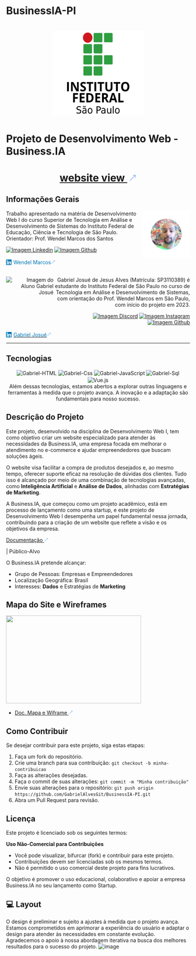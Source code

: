 # BusinessIA-PI
<link rel="stylesheet" href="https://cdnjs.cloudflare.com/ajax/libs/font-awesome/6.1.0/css/all.min.css">
<h1 align="center">
  <img src="./assets/img/logo-instituto.png" alt="Imagem do IFSP" width="250" height="230" style="border-radius: 50;">
</h1>

# Projeto de Desenvolvimento Web - Business.IA

<h1 align="center">
  <a href=" ">website view <img src="./assets/img/iconAcimaDireitaBlue.png" alt="Imagem/Icone seta a direita blue" style="width: 20px; height: 20px; margin-left: 5px;"></a>
</h1>

## Informações Gerais

<!-- Informações do curso de professor -->
<div align="left"> 
<img align="right" width="130px" height="130px" src="./assets/img/profWendelMarcos.png" alt="Imagem do Professor Wendel Marcos"><p>Trabalho apresentado na matéria de Desenvolvimento Web I
                do curso Superior de Tecnologia em Análise e
                Desenvolvimento de Sistemas do Instituto Federal de
                Educação, Ciência e Tecnologia de São Paulo.
                Orientador: Prof. Wendel Marcos dos Santos 
        </p>
<!-- Redirecionamento de para redes sociais com Icones -->
 <div>   
  <a href="https://www.linkedin.com/in/wendelmarcosdossantos/" target="_blank"><img src="https://img.shields.io/badge/LinkedIn-0077B5?style=for-the-badge&logo=linkedin&logoColor=white"  alt="Imagem Linkedin"></a> 
  <a href="#" target="_blank"><img src="https://img.shields.io/badge/GitHub-100000?style=for-the-badge&logo=github&logoColor=white"  alt="Imagem Github"></a>
</div>
</div></br>
<!-- Redirecionamento de para redes sociais Redirecionamento -->
<div align="right">
  <a  href="https://www.linkedin.com/in/wendelmarcosdossantos/" style="text-decoration: none;">
      <span style="display: flex; align-items: center; white-space: nowrap;  color: #0077B5">
         <img src="./assets/img/iconeLinkedin.png" alt="LinkedIn Icon" style="width: 15px; height: 15px; margin-right: 5px;"> Wendel Marcos <img src="./assets/img/iconAcimaDireitaBlue.png" alt="Imagem Seta A Direita Blue" style="width: 12px; height: 12px; ">
     </span>
  </a>
</div></br>
<!--****************************************************************************************************************-->
<!-- Informações do Aluno -->
<div align="right" > 
<img align="left"  width="130px" height="130px" src="./assets/img/alunoGabrielJosué.png" alt="Imagem do Aluno Gabriel Josué"> </p>Gabriel Josué de Jesus Alves (Matrícula: SP3110389) é estudante do Instituto Federal de São Paulo no curso de Tecnologia em Análise e Desenvolvimento de Sistemas, com orientação do Prof. Wendel Marcos em São Paulo, com início do projeto em 2023.
        </p>
<!-- Redirecionamento de para redes sociais com Icones -->
 <div>   
  <a href="https://discord.com/channels/@me" target="_blank"><img src="https://img.shields.io/badge/LinkedIn-0077B5?style=for-the-badge&logo=linkedin&logoColor=white"  alt="Imagem Discord" ></a> 
  <a href="https://instagram.com/gabrielalves.s" target="_blank"><img src="https://img.shields.io/badge/-Instagram-%23E4405F?style=for-the-badge&logo=instagram&logoColor=white" alt="Imagem Instagram" target="_blank"></a>
  <a href="https://github.com/GabrielAlvesGit" target="_blank"><img src="https://img.shields.io/badge/GitHub-100000?style=for-the-badge&logo=github&logoColor=white"  alt="Imagem Github"></a>
</div>
</div></br>
<!-- Redirecionamento de para redes sociais Redirecionamento -->
<div align="left">
   <a href="https://www.linkedin.com/in/gabrielalv3s/">
    <span style="display: flex; align-items: center; white-space: nowrap;  color: #0077B5">
      <img src="./assets/img/iconeLinkedin.png" alt="LinkedIn Icon" style="width: 15px; height: 15px; margin-right: 5px;"> Gabriel Josué <img src="./assets/img/iconAcimaDireitaBlue.png" alt="Imagem Seta A Direita Blue" style="width: 12px; height: 12px; ">
    </span>
  </a>
</div>
<!--****************************************************************************************************************-->

---
## Tecnologias
<div align="center">
    <img align="center" alt="Gabriel-HTML" height="45" width="55" src="https://cdn.jsdelivr.net/gh/devicons/devicon/icons/html5/html5-original-wordmark.svg">
    <img align="center" alt="Gabriel-Css" height="45" width="55" src="https://cdn.jsdelivr.net/gh/devicons/devicon/icons/css3/css3-original-wordmark.svg">
    <img align="center" alt="Gabriel-JavaScript" height="45" width="55" src="https://cdn.jsdelivr.net/gh/devicons/devicon/icons/javascript/javascript-plain.svg">
    <img align="center" alt="Gabriel-Sql" height="45" width="55" src="https://cdn.jsdelivr.net/gh/devicons/devicon/icons/microsoftsqlserver/microsoftsqlserver-plain-wordmark.svg" >
    <img align="center" alt="Vue.js" height="45" width="55" src="https://cdn.jsdelivr.net/gh/devicons/devicon/icons/vuejs/vuejs-original-wordmark.svg" ></br>
    Além dessas tecnologias, estamos abertos a explorar outras linguagens e ferramentas à medida que o projeto avança. A inovação e a adaptação são fundamentais para nosso sucesso.
</div>

## Descrição do Projeto
<p>
Este projeto, desenvolvido na disciplina de Desenvolvimento Web I, tem como objetivo criar um website especializado para atender às necessidades da Business.IA, uma empresa focada em melhorar o atendimento no e-commerce e ajudar empreendedores que buscam soluções ágeis.

O website visa facilitar a compra de produtos desejados e, ao mesmo tempo, oferecer suporte eficaz na resolução de dúvidas dos clientes. Tudo isso é alcançado por meio de uma combinação de tecnologias avançadas, como **Inteligência Artificial** e **Análise de Dados**, alinhadas com **Estratégias de Marketing**.

A Business.IA, que começou como um projeto acadêmico, está em processo de lançamento como uma startup, e este projeto de Desenvolvimento Web I desempenha um papel fundamental nessa jornada, contribuindo para a criação de um website que reflete a visão e os objetivos da empresa.
</p>

<a href="https://drive.google.com/file/d/1UBcM8Y85_XLCzrGDgVAndn3mWEvm9apA/view?usp=sharing">Documentação <img src="./assets/img/iconAcimaDireitaBlue.png" alt="Imagem Seta A Direita Blue" style="width: 12px; height: 12px; "></a>



<p>| Público-Alvo
  
 O Business.IA pretende alcançar:
- Grupo de Pessoas: Empresas e Empreendedores
- Localização Geográfica: Brasil
- Interesses: **Dados** e Estratégias de **Marketing**
</p>

## Mapa do Site e Wireframes
<img src="https://github.com/GabrielAlvesGit/BusinessIA-PI/assets/102634725/37ec0319-eb7e-4c69-aec7-8ba2ad5e1829" width="370" height="240">

-   [Doc. Mapa e Wiframe <i class="fas fa-arrow-right" width="30" height="20" style="transform: rotate(-5deg);"></i>](https://drive.google.com/file/d/1UBcM8Y85_XLCzrGDgVAndn3mWEvm9apA/view?usp=sharing) <img src="./assets/img/iconAcimaDireitaBlue.png" alt="Imagem Seta A Direita Blue" style="width: 12px; height: 12px; ">

## Como Contribuir

Se desejar contribuir para este projeto, siga estas etapas:

1. Faça um fork do repositório.
2. Crie uma branch para sua contribuição: `git checkout -b minha-contribuicao`
3. Faça as alterações desejadas.
4. Faça o commit de suas alterações: `git commit -m "Minha contribuição"`
5. Envie suas alterações para o repositório: `git push origin https://github.com/GabrielAlvesGit/BusinessIA-PI.git`
6. Abra um Pull Request para revisão.

## Licença

Este projeto é licenciado sob os seguintes termos:

**Uso Não-Comercial para Contribuições**

-   Você pode visualizar, bifurcar (fork) e contribuir para este projeto.
-   Contribuições devem ser licenciadas sob os mesmos termos.
-   Não é permitido o uso comercial deste projeto para fins lucrativos.

O objetivo é promover o uso educacional, colaborativo e apoiar a empresa Business.IA no seu lançamento como Startup.

## 💻 Layout
O design é preliminar e sujeito a ajustes à medida que o projeto avança. Estamos comprometidos em aprimorar a experiência do usuário e adaptar o design para atender às necessidades em constante evolução. Agradecemos o apoio à nossa abordagem iterativa na busca dos melhores resultados para o sucesso do projeto.
![image](https://github.com/GabrielAlvesGit/BusinessIA-PI/assets/102634725/a09ff241-a79b-4873-a71f-3fb237ef8270)



          

